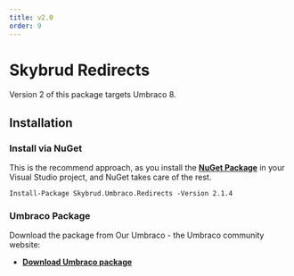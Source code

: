 ```yaml
---
title: v2.0
order: 9
---
```


# Skybrud Redirects

Version 2 of this package targets Umbraco 8.

## Installation

### Install via NuGet
This is the recommend approach, as you install the [**NuGet Package**](https://www.nuget.org/packages/Skybrud.Umbraco.Redirects) in your Visual Studio project, and NuGet takes care of the rest.

```
Install-Package Skybrud.Umbraco.Redirects -Version 2.1.4
```

### Umbraco Package

Download the package from Our Umbraco - the Umbraco community website:

- <a href="https://our.umbraco.com/packages/website-utilities/skybrud-redirects/" target="_blank"><strong>Download Umbraco package</strong></a>
